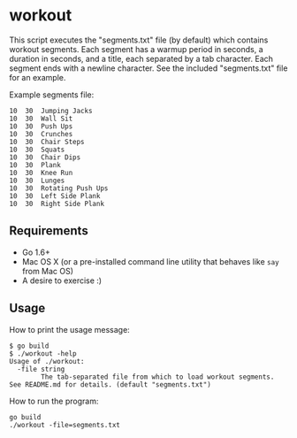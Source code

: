 # workout

This script executes the "segments.txt" file (by default) which contains workout segments. Each segment has a warmup period in seconds, a duration in seconds, and a title, each separated by a tab character. Each segment ends with a newline character. See the included "segments.txt" file for an example.

Example segments file:

```
10	30	Jumping Jacks
10	30	Wall Sit
10	30	Push Ups
10	30	Crunches
10	30	Chair Steps
10	30	Squats
10	30	Chair Dips
10	30	Plank
10	30	Knee Run
10	30	Lunges
10	30	Rotating Push Ups
10	30	Left Side Plank
10	30	Right Side Plank
```
 
## Requirements
 
- Go 1.6+
- Mac OS X (or a pre-installed command line utility that behaves like `say` from Mac OS)
- A desire to exercise :)
 
## Usage
 
 
How to print the usage message:
 
```
$ go build
$ ./workout -help
Usage of ./workout:
  -file string
    	The tab-separated file from which to load workout segments. See README.md for details. (default "segments.txt")
```
 
How to run the program:
 
 ```
 go build
 ./workout -file=segments.txt
 
 ```
